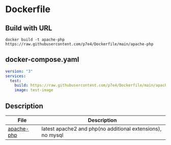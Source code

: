 # Dockerfile

## Build with URL

`docker build -t apache-php https://raw.githubusercontent.com/p7e4/Dockerfile/main/apache-php`

## docker-compose.yaml

``` yaml
version: "3"
services:
  test:
    build: https://raw.githubusercontent.com/p7e4/Dockerfile/main/apache-php
    image: test-image
```

## Description

| File | Description |
| ------ | ------ |
| [apache-php](https://raw.githubusercontent.com/p7e4/Dockerfile/main/apache-php) | latest apache2 and php(no additional extensions), no mysql |



